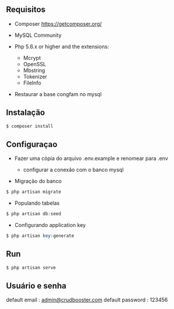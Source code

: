 ## Requisitos
- Composer https://getcomposer.org/
- MySQL Community
- Php 5.6.x or higher and the extensions:
  - Mcrypt
  - OpenSSL
  - Mbstring
  - Tokenizer
  - FileInfo

- Restaurar a base congfam no mysql 

## Instalação
```php
$ composer install
```

## Configuraçao
- Fazer uma cópia do arquivo .env.example e renomear para .env
  - configurar a conexão com o banco mysql

- Migração do banco
```php
$ php artisan migrate
```
- Populando tabelas 
```php
$ php artisan db:seed
```
- Configurando application key
```php
$ php artisan key:generate
```

## Run
```php
$ php artisan serve
```

## Usuário e senha
default email : admin@crudbooster.com
default password : 123456